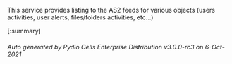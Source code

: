 






This service provides listing to the AS2 feeds for various objects (users activities, user alerts, files/folders activities, etc...)

[:summary]

###### Auto generated by Pydio Cells Enterprise Distribution v3.0.0-rc3 on 6-Oct-2021
